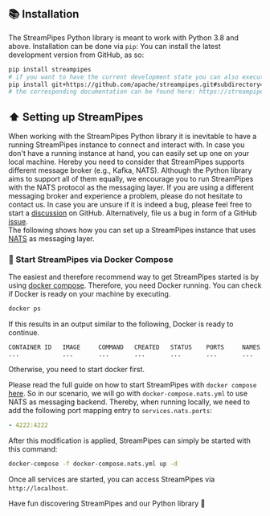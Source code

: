 <!--
  ~ Licensed to the Apache Software Foundation (ASF) under one or more
  ~ contributor license agreements.  See the NOTICE file distributed with
  ~ this work for additional information regarding copyright ownership.
  ~ The ASF licenses this file to You under the Apache License, Version 2.0
  ~ (the "License"); you may not use this file except in compliance with
  ~ the License.  You may obtain a copy of the License at
  ~
  ~    http://www.apache.org/licenses/LICENSE-2.0
  ~
  ~ Unless required by applicable law or agreed to in writing, software
  ~ distributed under the License is distributed on an "AS IS" BASIS,
  ~ WITHOUT WARRANTIES OR CONDITIONS OF ANY KIND, either express or implied.
  ~ See the License for the specific language governing permissions and
  ~ limitations under the License.
  ~
-->

## 📚 Installation

The StreamPipes Python library is meant to work with Python 3.8 and above. Installation can be done via `pip`:
You can install the latest development version from GitHub, as so:

```bash
pip install streampipes
# if you want to have the current development state you can also execute
pip install git+https://github.com/apache/streampipes.git#subdirectory=streampipes-client-python
# the corresponding documentation can be found here: https://streampipes.apache.org/docs/docs/python/dev/
```

## ⬆️ Setting up StreamPipes
When working with the StreamPipes Python library it is inevitable to have a running StreamPipes instance to connect and interact with.
In case you don't have a running instance at hand, you can easily set up one on your local machine.
Hereby you need to consider that StreamPipes supports different message broker (e.g., Kafka, NATS).
Although the Python library aims to support all of them equally, we encourage you to run StreamPipes with the NATS protocol as the messaging layer.
If you are using a different messaging broker and experience a problem, please do not hesitate to contact us.
In case you are unsure if it is indeed a bug, please feel free to start a [discussion](https://github.com/apache/streampipes/discussions) on GitHub.
Alternatively, file us a bug in form of a GitHub [issue](https://github.com/apache/streampipes/issues/new/choose).
<br>
The following shows how you can set up a StreamPipes instance that uses [NATS](https://docs.nats.io/) as messaging layer.

### 🐳 Start StreamPipes via Docker Compose
The easiest and therefore recommend way to get StreamPipes started is by using [docker compose](https://docs.docker.com/compose/).
Therefore, you need Docker running. You can check if Docker is ready on your machine by executing.
````bash
docker ps
````
If this results in an output similar to the following, Docker is ready to continue.
```
CONTAINER ID   IMAGE     COMMAND   CREATED   STATUS    PORTS     NAMES
...            ...       ...       ...       ...       ...       ...
```
Otherwise, you need to start docker first.

Please read the full guide on how to start StreamPipes with `docker compose` [here](https://github.com/apache/streampipes/blob/dev/installer/compose/README.md).
So in our scenario, we will go with `docker-compose.nats.yml` to use NATS as messaging backend. 
Thereby, when running locally, we need to add the following port mapping entry to `services.nats.ports`:
```yaml
- 4222:4222
```

After this modification is applied, StreamPipes can simply be started with this command:
```bash
docker-compose -f docker-compose.nats.yml up -d
```

Once all services are started, you can access StreamPipes via  `http://localhost`.

Have fun discovering StreamPipes and our Python library 🚀
